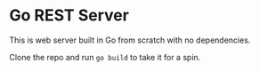 # Go REST Server
This is web server built in Go from scratch with no dependencies.

Clone the repo and run `go build` to take it for a spin.
